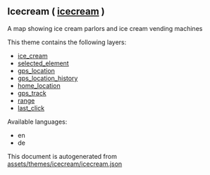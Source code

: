 [//]: # (WARNING: this file is automatically generated. Please find the sources at the bottom and edit those sources)

 Icecream ( [icecream](https://mapcomplete.org/icecream) ) 
-----------------------------------------------------------



A map showing ice cream parlors and ice cream vending machines

This theme contains the following layers:



  - [ice_cream](../Layers/ice_cream.md)
  - [selected_element](../Layers/selected_element.md)
  - [gps_location](../Layers/gps_location.md)
  - [gps_location_history](../Layers/gps_location_history.md)
  - [home_location](../Layers/home_location.md)
  - [gps_track](../Layers/gps_track.md)
  - [range](../Layers/range.md)
  - [last_click](../Layers/last_click.md)


Available languages:



  - en
  - de
 

This document is autogenerated from [assets/themes/icecream/icecream.json](https://github.com/pietervdvn/MapComplete/blob/develop/assets/themes/icecream/icecream.json)
